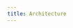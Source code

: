 ```yaml
---
title: Architecture
---
```


<!-- components, object lifecycles, and [sidecar <-> driver] swimlane diagram etc. -->
